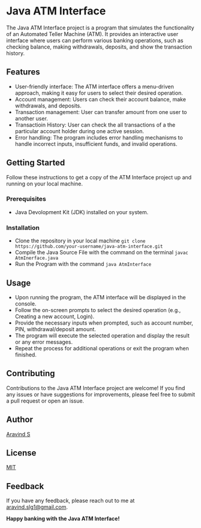 # Java ATM Interface
The Java ATM Interface project is a program that simulates the functionality of an Automated Teller Machine (ATM). It provides an interactive user interface where 
users can perform various banking operations, such as checking balance, making withdrawals, deposits, and show the transaction history. 

## Features

* User-friendly interface: The ATM interface offers a menu-driven approach, making it easy for users to select their desired operation.
* Account management: Users can check their account balance, make withdrawals, and deposits.
* Transaction management: User can transfer amount from one user to another user.
* Transactioin History: User can check the all transactions of a the particular account holder during one active session.
* Error handling: The program includes error handling mechanisms to handle incorrect inputs, insufficient funds, and invalid operations.

## Getting Started

Follow these instructions to get a copy of the ATM Interface project up and running on your local machine.
### Prerequisites
* Java Devolopment Kit (JDK) installed on your system.
### Installation
* Clone the repository in your local machine  ```git clone https://github.com/your-username/java-atm-interface.git```
* Compile the Java Source File with the command on the terminal ```javac AtmInerface.java```
* Run the Program with the command ```java AtmInterface```

## Usage
* Upon running the program, the ATM interface will be displayed in the console.
* Follow the on-screen prompts to select the desired operation (e.g., Creating a new account, Login).
* Provide the necessary inputs when prompted, such as account number, PIN, withdrawal/deposit amount.
* The program will execute the selected operation and display the result or any error messages.
* Repeat the process for additional operations or exit the program when finished.

## Contributing
Contributions to the Java ATM Interface project are welcome! If you find any issues or have suggestions for improvements,
please feel free to submit a pull request or open an issue.

## Author
[Aravind S](https://www.linkedin.com/in/aravind-s-84430125a/)

## License
[MIT](https://choosealicense.com/licenses/mit/)

## Feedback

If you have any feedback, please reach out to me at aravind.slg1@gmail.com.

**Happy banking with the Java ATM Interface!**

